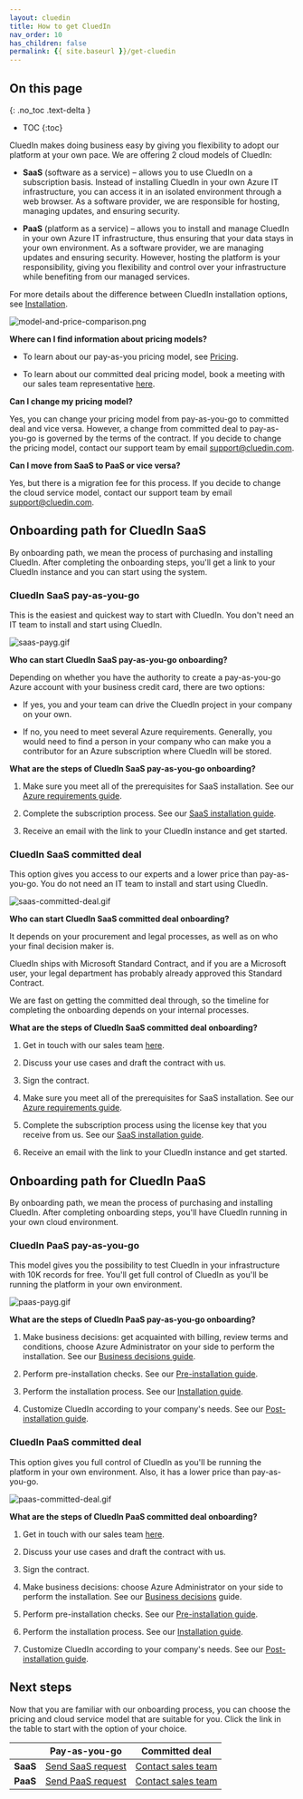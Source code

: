 ```yaml
---
layout: cluedin
title: How to get CluedIn
nav_order: 10
has_children: false
permalink: {{ site.baseurl }}/get-cluedin
---
```


## On this page
{: .no_toc .text-delta }
- TOC
{:toc}

CluedIn makes doing business easy by giving you flexibility to adopt our platform at your own pace. We are offering 2 cloud models of CluedIn:

- **SaaS** (software as a service) – allows you to use CluedIn on a subscription basis. Instead of installing CluedIn in your own Azure IT infrastructure, you can access it in an isolated environment through a web browser. As a software provider, we are responsible for hosting, managing updates, and ensuring security.

- **PaaS** (platform as a service) – allows you to install and manage CluedIn in your own Azure IT infrastructure, thus ensuring that your data stays in your own environment. As a software provider, we are managing updates and ensuring security. However, hosting the platform is your responsibility, giving you flexibility and control over your infrastructure while benefiting from our managed services.

For more details about the difference between CluedIn installation options, see [Installation](/deployment).

![model-and-price-comparison.png](../../assets/images/get-cluedin/model-and-price-comparison.png)

**Where can I find information about pricing models?**

- To learn about our pay-as-you pricing model, see [Pricing](/deployment/pricing).

- To learn about our committed deal pricing model, book a meeting with our sales team representative [here](https://www.cluedin.com/discovery-call).

**Can I change my pricing model?**

Yes, you can change your pricing model from pay-as-you-go to committed deal and vice versa. However, a change from committed deal to pay-as-you-go is governed by the terms of the contract. If you decide to change the pricing model, contact our support team by email <a href="mailto:support@cluedin.com">support@cluedin.com</a>.

**Can I move from SaaS to PaaS or vice versa?**

Yes, but there is a migration fee for this process. If you decide to change the cloud service model, contact our support team by email <a href="mailto:support@cluedin.com">support@cluedin.com</a>.

## Onboarding path for CluedIn SaaS

By onboarding path, we mean the process of purchasing and installing CluedIn. After completing the onboarding steps, you'll get a link to your CluedIn instance and you can start using the system.

### CluedIn SaaS pay-as-you-go

This is the easiest and quickest way to start with CluedIn. You don't need an IT team to install and start using CluedIn.

![saas-payg.gif](../../assets/images/get-cluedin/saas-payg.gif)

**Who can start CluedIn SaaS pay-as-you-go onboarding?**

Depending on whether you have the authority to create a pay-as-you-go Azure account with your business credit card, there are two options:

- If yes, you and your team can drive the CluedIn project in your company on your own.

- If no, you need to meet several Azure requirements. Generally, you would need to find a person in your company who can make you a contributor for an Azure subscription where CluedIn will be stored.

**What are the steps of CluedIn SaaS pay-as-you-go onboarding?**

1. Make sure you meet all of the prerequisites for SaaS installation. See our [Azure requirements guide](/deployment/saas/requirements).

1. Complete the subscription process. See our [SaaS installation guide](/deployment/saas/installation-guide).

1. Receive an email with the link to your CluedIn instance and get started.

### CluedIn SaaS committed deal

This option gives you access to our experts and a lower price than pay-as-you-go. You do not need an IT team to install and start using CluedIn.

![saas-committed-deal.gif](../../assets/images/get-cluedin/saas-committed-deal.gif)

**Who can start CluedIn SaaS committed deal onboarding?**

It depends on your procurement and legal processes, as well as on who your final decision maker is.

CluedIn ships with Microsoft Standard Contract, and if you are a Microsoft user, your legal department has probably already approved this Standard Contract.

We are fast on getting the committed deal through, so the timeline for completing the onboarding depends on your internal processes.

**What are the steps of CluedIn SaaS committed deal onboarding?**

1. Get in touch with our sales team [here](https://www.cluedin.com/discovery-call).

1. Discuss your use cases and draft the contract with us.

1. Sign the contract.

1. Make sure you meet all of the prerequisites for SaaS installation. See our [Azure requirements guide](/deployment/saas/requirements).

1. Complete the subscription process using the license key that you receive from us. See our [SaaS installation guide](/deployment/saas/installation-guide).

1. Receive an email with the link to your CluedIn instance and get started.

## Onboarding path for CluedIn PaaS

By onboarding path, we mean the process of purchasing and installing CluedIn. After completing onboarding steps, you'll have CluedIn running in your own cloud environment.

### CluedIn PaaS pay-as-you-go

This model gives you the possibility to test CluedIn in your infrastructure with 10K records for free. You'll get full control of CluedIn as you'll be running the platform in your own environment.

![paas-payg.gif](../../assets/images/get-cluedin/paas-payg.gif)

**What are the steps of CluedIn PaaS pay-as-you-go onboarding?**

1. Make business decisions: get acquainted with billing, review terms and conditions, choose Azure Administrator on your side to perform the installation. See our [Business decisions guide](/deployment/azure-marketplace/step-1).

1. Perform pre-installation checks. See our [Pre-installation guide](/deployment/azure-marketplace/step-2).

1. Perform the installation process. See our [Installation guide](/deployment/azure-marketplace/step-3).

1. Customize CluedIn according to your company's needs. See our [Post-installation guide](/deployment/azure-marketplace/step-4).

### CluedIn PaaS committed deal

This option gives you full control of CluedIn as you'll be running the platform in your own environment. Also, it has a lower price than pay-as-you-go.

![paas-committed-deal.gif](../../assets/images/get-cluedin/paas-committed-deal.gif)

**What are the steps of CluedIn PaaS committed deal onboarding?**

1. Get in touch with our sales team [here](https://www.cluedin.com/discovery-call).

1. Discuss your use cases and draft the contract with us.

1. Sign the contract.

1. Make business decisions: choose Azure Administrator on your side to perform the installation. See our [Business decisions](/deployment/azure-marketplace/step-1) guide.

1. Perform pre-installation checks. See our [Pre-installation guide](/deployment/azure-marketplace/step-2).

1. Perform the installation process. See our [Installation guide](/deployment/azure-marketplace/step-3).

1. Customize CluedIn according to your company's needs. See our [Post-installation guide](/deployment/azure-marketplace/step-4).

## Next steps

Now that you are familiar with our onboarding process, you can choose the pricing and cloud service model that are suitable for you. Click the link in the table to start with the option of your choice.

|  | Pay-as-you-go | Committed deal |
|--|--|--|
| **SaaS** | [Send SaaS request](https://www.cluedin.com/saas-invitation-application) | [Contact sales team](https://www.cluedin.com/discovery-call) |
| **PaaS** | [Send PaaS request](https://www.cluedin.com/cluedin-paas) | [Contact sales team](https://www.cluedin.com/discovery-call) |